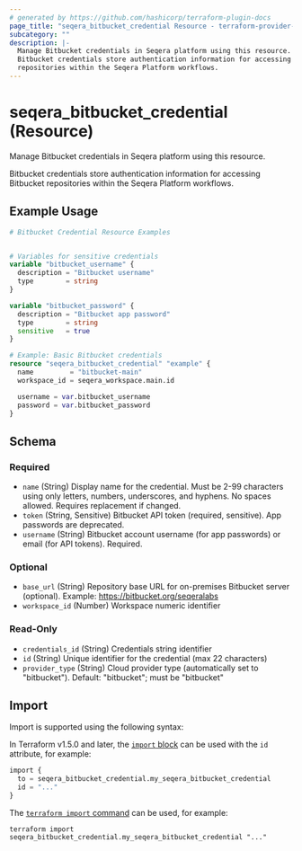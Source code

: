 ```yaml
---
# generated by https://github.com/hashicorp/terraform-plugin-docs
page_title: "seqera_bitbucket_credential Resource - terraform-provider-seqera"
subcategory: ""
description: |-
  Manage Bitbucket credentials in Seqera platform using this resource.
  Bitbucket credentials store authentication information for accessing Bitbucket
  repositories within the Seqera Platform workflows.
---
```


# seqera_bitbucket_credential (Resource)

Manage Bitbucket credentials in Seqera platform using this resource.

Bitbucket credentials store authentication information for accessing Bitbucket
repositories within the Seqera Platform workflows.

## Example Usage

```terraform
# Bitbucket Credential Resource Examples


# Variables for sensitive credentials
variable "bitbucket_username" {
  description = "Bitbucket username"
  type        = string
}

variable "bitbucket_password" {
  description = "Bitbucket app password"
  type        = string
  sensitive   = true
}

# Example: Basic Bitbucket credentials
resource "seqera_bitbucket_credential" "example" {
  name         = "bitbucket-main"
  workspace_id = seqera_workspace.main.id

  username = var.bitbucket_username
  password = var.bitbucket_password
}
```

<!-- schema generated by tfplugindocs -->
## Schema

### Required

- `name` (String) Display name for the credential. Must be 2-99 characters using only letters, numbers, underscores, and hyphens. No spaces allowed. Requires replacement if changed.
- `token` (String, Sensitive) Bitbucket API token (required, sensitive). App passwords are deprecated.
- `username` (String) Bitbucket account username (for app passwords) or email (for API tokens). Required.

### Optional

- `base_url` (String) Repository base URL for on-premises Bitbucket server (optional). Example: https://bitbucket.org/seqeralabs
- `workspace_id` (Number) Workspace numeric identifier

### Read-Only

- `credentials_id` (String) Credentials string identifier
- `id` (String) Unique identifier for the credential (max 22 characters)
- `provider_type` (String) Cloud provider type (automatically set to "bitbucket"). Default: "bitbucket"; must be "bitbucket"

## Import

Import is supported using the following syntax:

In Terraform v1.5.0 and later, the [`import` block](https://developer.hashicorp.com/terraform/language/import) can be used with the `id` attribute, for example:

```terraform
import {
  to = seqera_bitbucket_credential.my_seqera_bitbucket_credential
  id = "..."
}
```

The [`terraform import` command](https://developer.hashicorp.com/terraform/cli/commands/import) can be used, for example:

```shell
terraform import seqera_bitbucket_credential.my_seqera_bitbucket_credential "..."
```
